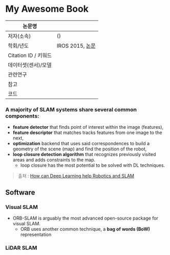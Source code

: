 # My Awesome Book

|논문명 | |
| --- | --- |
| 저자\(소속\) | \(\) |
| 학회/년도 | IROS 2015, [논문]() |
| Citation ID / 키워드 | |
| 데이터셋(센서)/모델 | |
| 관련연구||
| 참고 | |
| 코드 | |



### A majority of SLAM systems share several common components:

- **feature detector** that finds point of interest within the image (features),
- **feature descriptor** that matches tracks features from one image to the next,
- **optimization** backend that uses said correspondences to build a geometry of the scene (map) and find the position of the robot,
- **loop closure detection algorithm** that recognizes previously visited areas and adds constraints to the map.
    - loop closure has the most potential to be solved with DL techniques.
    
> 출처 : [How can Deep Learning help Robotics and SLAM](https://nicolovaligi.com/deep-learning-robotics-slam.html)




## Software 

### Visual SLAM

- ORB-SLAM is arguably the most advanced open-source package for visual SLAM. 
    - ORB uses another common technique, a **bag of words (BoW)** representation

### LiDAR SLAM 